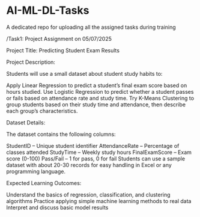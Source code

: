 # AI-ML-DL-Tasks
A dedicated repo for uploading all the assigned tasks during training

/Task1: Project Assignment on 05/07/2025

Project Title: Predicting Student Exam Results 

Project Description: 

Students will use a small dataset about student study habits to: 

Apply Linear Regression to predict a student’s final exam score based on hours studied. 
Use Logistic Regression to predict whether a student passes or fails based on attendance rate and study time. 
Try K-Means Clustering to group students based on their study time and attendance, then describe each group’s characteristics.

Dataset Details: 

The dataset contains the following columns: 

StudentID – Unique student identifier 
AttendanceRate – Percentage of classes attended 
StudyTime – Weekly study hours 
FinalExamScore – Exam score (0-100) 
Pass/Fail – 1 for pass, 0 for fail 
Students can use a sample dataset with about 20-30 records for easy handling in Excel or any programming language. 

Expected Learning Outcomes: 

Understand the basics of regression, classification, and clustering algorithms 
Practice applying simple machine learning methods to real data 
Interpret and discuss basic model results
